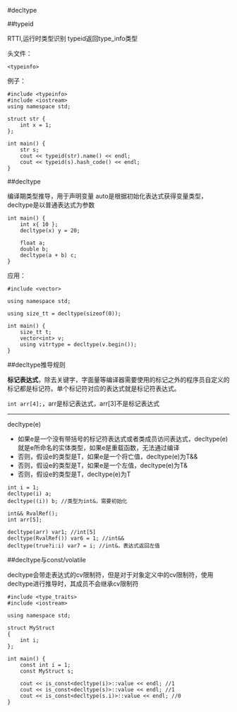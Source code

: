 #decltype

##typeid

RTTI,运行时类型识别
typeid返回type_info类型

头文件：

`<typeinfo>`

例子：

```
#include <typeinfo>
#include <iostream>
using namespace std;

struct str {
    int x = 1;
};

int main() {
    str s;
    cout << typeid(str).name() << endl;
    cout << typeid(s).hash_code() << endl;
}
```

##decltype

编译期类型推导，用于声明变量
auto是根据初始化表达式获得变量类型，decltype是以普通表达式为参数

```
int main() {
    int x{ 10 };
    decltype(x) y = 20;

    float a;
    double b;
    decltype(a + b) c;
}
```

应用：

```
#include <vector>

using namespace std;

using size_tt = decltype(sizeof(0));

int main() {
    size_tt t;
    vector<int> v;
    using vitrtype = decltype(v.begin());
}
```

##decltype推导规则

**标记表达式**，除去关键字，字面量等编译器需要使用的标记之外的程序员自定义的标记都是标记符。单个标记符对应的表达式就是标记符表达式。

`int arr[4];`，arr是标记表达式，arr[3]不是标记表达式

---
decltype(e)

+ 如果e是一个没有带括号的标记符表达式或者类成员访问表达式，decltype(e)就是e所命名的实体类型，如果e是重载函数，无法通过编译
+ 否则，假设e的类型是T，如果e是一个将亡值，decltype(e)为T&&
+ 否则，假设e的类型是T，如果e是一个左值，decltype(e)为T&
+ 否则，假设e的类型是T，decltype(e)为T

```
int i = 1;
decltype(i) a;
decltype((i)) b; //类型为int&，需要初始化 

int&& RvalRef();
int arr[5];

decltype(arr) var1; //int[5]
decltype(RvalRef()) var6 = 1; //int&&
decltype(true?i:i) var7 = i; //int&，表达式返回左值
```


##decltype与const/volatile

decltype会带走表达式的cv限制符，但是对于对象定义中的cv限制符，使用decltype进行推导时，其成员不会继承cv限制符



```
#include <type_traits>
#include <iostream>

using namespace std;

struct MyStruct
{
    int i;
};

int main() {
    const int i = 1;
    const MyStruct s;

    cout << is_const<decltype(i)>::value << endl; //1
    cout << is_const<decltype(s)>::value << endl; //1
    cout << is_const<decltype(s.i)>::value << endl; //0
}
```